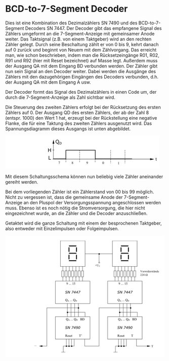 # BCD-to-7-Segment Decoder

Dies ist eine Kombination des Dezimalzählers SN 7490 und des BCD-to-7-Segment Decoders SN 7447. Der Decoder gibt das empfangene Signal des Zählers umgeformt an die 7-Segment-Anzeige mit gemeinsamer Anode weiter. Das Taktsignal (z.B. von einem Taktgeber) wird an den rechten Zähler gelegt. Durch seine Beschaltung zählt er von 0 bis 9, kehrt danach auf 0 zurück und beginnt von Neuem mit dem Zählvorgang. Das erreicht man, wie schon beschrieben, indem man die Rücksetzeingänge R01, R02, R91 und R92 (hier mit Reset bezeichnet) auf Masse legt. Außerdem muss der Ausgang QA mit dem Eingang BD verbunden werden. Der Zähler gibt nun sein Signal an den Decoder weiter. Dabei werden die Ausgänge des Zählers mit den dazugehörigen Eingängen des Decoders verbunden, d.h. der Ausgang QA mit dem Eingang A usw.

Der Decoder formt das Signal des Dezimalzählers in einen Code um, der durch die 7-Segment-Anzeige als Zahl sichtbar wird.

Die Steuerung des zweiten Zählers erfolgt bei der Rücksetzung des ersten Zählers auf 0. Der Ausgang QD des ersten Zählers, der ab der Zahl 8 (entspr. 1000) den Wert 1 hat, erzeugt bei der Rückstellung eine negative Flanke, die für eine Taktung des zweiten Zählers ausgenutzt wird. Das Spannungsdiagramm dieses Ausgangs ist unten abgebildet.


![schaltung](img01.png)

Mit diesem Schaltungsschema können nun beliebig viele Zähler aneinander gereiht werden.

Bei dem vorliegenden Zähler ist ein Zählerstand von 00 bis 99 möglich. Nicht zu vergessen ist, dass die gemeinsame Anode der 7-Segment-Anzeige an den Pluspol der Versorgungsspannung angeschlossen werden muss. Ebenso ist es noch nötig die Stromversorgung, die hier nicht eingezeichnet wurde, an die Zähler und die Decoder anzuschließen.

Getaktet wird die ganze Schaltung mit einem der besprochenen Taktgeber, also entweder mit Einzelimpulsen oder Folgeimpulsen.

![schaltung](img02.png)

